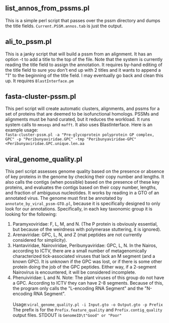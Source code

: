 ## list_annos_from_pssms.pl 
This is a simple perl script that passes over the pssm directory and dumps the title fields. `Current.PSSM.annos.tab` is just the output.<br>

## ali_to_pssm.pl
This is a janky script that will build a pssm from an alignment.  It has an option -t to add a title to the top of the file.  Note that the system is currently reading the title field to assign the annotation.  It requires by-hand editing of the title field to  sure you don't end up with 2 titles and it wants to append a "1" to the beginning of the title field.   I may eventually go back and clean this up.  It requires `BlastInterface.pm`<br>

## fasta-cluster-pssm.pl 
This perl script will create automatic clusters, alignments, and pssms for a set of proteins that are deemed to be isofunctional homologs.  PSSMs and alignments must be hand curated, but it reduces the workload.  It runs system calls to `mmseqs` and `mafft`. 
 It also uses BlastInterface. Here is an example usage:<br>
`fasta-cluster-pssm.pl -a "Pre-glycoprotein polyprotein GP complex, GPC" -p "Peribunyaviridae.GPC" -tmp "Peribunyaviridae-GPC"  <Peribunyaviridae.GPC.unique.len.aa`<br>

## viral_genome_quality.pl
This perl script assesses genome quality based on the presence or absence of key proteins in the genome by checking their copy number and lengths. It also calls the contigs (when possible) based on the presence of these key proteins, and evaluates the contigs based on their copy number, lengths, and fraction of ambiguous nucleotides. It works by reading in a GTO of an annotated virus. The genome must first be annotated by `annotate_by_viral_pssm-GTO.pl`, because it is specifically designed to only look for our annotations. Specifically, in each key taxonomic group it is looking for the following:<br>
1. Paramyxoviridae: F, L, M, and N. (The P protein is obviously essential, but because of the weirdness with polymerase stuttering, it is ignored).
2. Arenaviridae: GPC, L, N, and Z (mat peptides are not currently considered for simplicity).
3. Hantaviridae, Nairoviridae, Peribunyaviridae: GPC, L, N. In the Nairos, according to ICTV, there are a small number of metagenomically characterized tick-associated viruses that lack an M segment (and a known GPC). It is unknown if the GPC was lost, or if there is some other protein doing the job of the GPC peptides. Either way, if a 2-segment Nairovirus is encountered, it will be considered incomplete.
4. Phenuiviridae: L and N. Note: The plant viruses of this group do not have a GPC. According to ICTV they can have 2-8 segments. Because of this, the program only calls the "L-encoding RNA Segment" and the "N-encoding RNA Segment".<br><br>
Usage:`viral_genome_quality.pl -i Input.gto -o Output.gto -p Prefix`<br>
The prefix is for the `Prefix.feature_quality` and `Prefix.contig_quality` output files. STDOUT is `GenomeID\t"Good" or "Poor"`
<br>
